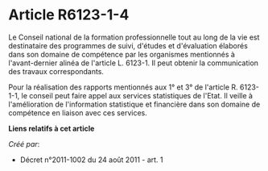 # Article R6123-1-4

Le Conseil national de la formation professionnelle tout au long de la vie est destinataire des programmes de suivi, d'études
et d'évaluation élaborés dans son domaine de compétence par les organismes mentionnés à l'avant-dernier alinéa de l'article
L. 6123-1. Il peut obtenir la communication des travaux correspondants. 

Pour la réalisation des rapports mentionnés aux 1° et 3° de l'article R. 6123-1-1, le conseil peut faire appel aux services
statistiques de l'Etat. Il veille à l'amélioration de l'information statistique et financière dans son domaine de compétence
en liaison avec ces services.

**Liens relatifs à cet article**

_Créé par_:

  - Décret n°2011-1002 du 24 août 2011 - art. 1
